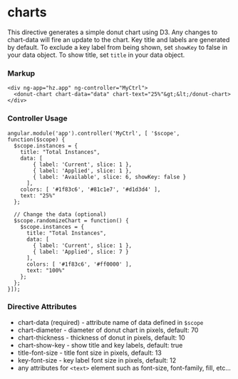 # charts

This directive generates a simple donut chart using D3. Any changes to chart-data will fire an update to the chart. Key title and labels are generated by default. To exclude a key label from being shown, set `showKey` to false in your data object. To show title, set `title` in your data object.

### Markup
```
<div ng-app="hz.app" ng-controller="MyCtrl">
  <donut-chart chart-data="data" chart-text="25%"&gt;&lt;/donut-chart>
</div>
```

### Controller Usage
```
angular.module('app').controller('MyCtrl', [ '$scope', function($scope) {
  $scope.instances = {
    title: "Total Instances",
    data: [
        { label: 'Current', slice: 1 },
        { label: 'Applied', slice: 1 },
        { label: 'Available', slice: 6, showKey: false }
      ],
    colors: [ '#1f83c6', '#81c1e7', '#d1d3d4' ],
    text: "25%"
  };

  // Change the data (optional)
  $scope.randomizeChart = function() {
    $scope.instances = {
      title: "Total Instances",
      data: [
        { label: 'Current', slice: 1 },
        { label: 'Applied', slice: 7 }
      ],
      colors: [ '#1f83c6', '#ff0000' ],
      text: "100%"
    };
  };
}]);
```

### Directive Attributes
- chart-data (required) - attribute name of data defined in `$scope`
- chart-diameter - diameter of donut chart in pixels, default: 70
- chart-thickness - thickness of donut in pixels, default: 10
- chart-show-key - show title and key labels, default: true
- title-font-size - title font size in pixels, default: 13
- key-font-size - key label font size in pixels, default: 12
- any attributes for `<text>` element such as font-size, font-family, fill, etc...


